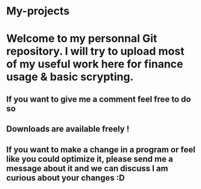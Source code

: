 # My-projects

# Welcome to my personnal Git repository. I will try to upload most of my useful work here for finance usage & basic scrypting. 

## If you want to give me a comment feel free to do so
## Downloads are available freely !
## If you want to make a change in a program or feel like you could optimize it, please send me a message about it and we can discuss I am curious about your changes :D
